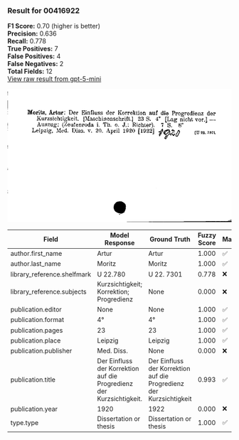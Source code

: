 ### Result for 00416922
**F1 Score:** 0.70 (higher is better)<br>**Precision:** 0.636<br>**Recall:** 0.778<br>**True Positives:** 7<br>**False Positives:** 4<br>**False Negatives:** 2<br>**Total Fields:** 12<br>[View raw result from gpt-5-mini](https://github.com/RISE-UNIBAS/humanities_data_benchmark/blob/main/results/2025-10-01/T0166/request_T0166_00416922.json)

<img src="https://github.com/RISE-UNIBAS/humanities_data_benchmark/blob/main/benchmarks/zettelkatalog/images/00416922.jpg?raw=true" alt="00416922" width="600px">

| Field | Model Response | Ground Truth | Fuzzy Score | Match |
|-------|----------------|--------------|-------------|-------|
| author.first_name | Artur | Artur | 1.000 | ✅ |
| author.last_name | Moritz | Moritz | 1.000 | ✅ |
| library_reference.shelfmark | U 22.780 | U 22. 7301 | 0.778 | ❌ |
| library_reference.subjects | Kurzsichtigkeit; Korrektion; Progredienz | None | 0.000 | ❌ |
| publication.editor | None | None | 1.000 | ✅ |
| publication.format | 4° | 4° | 1.000 | ✅ |
| publication.pages | 23 | 23 | 1.000 | ✅ |
| publication.place | Leipzig | Leipzig | 1.000 | ✅ |
| publication.publisher | Med. Diss. | None | 0.000 | ❌ |
| publication.title | Der Einfluss der Korrektion auf die Progredienz der Kurzsichtigkeit. | Der Einfluss der Korrektion auf die Progredienz der Kurzsichtigkeit | 0.993 | ✅ |
| publication.year | 1920 | 1922 | 0.000 | ❌ |
| type.type | Dissertation or thesis | Dissertation or thesis | 1.000 | ✅ |
